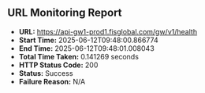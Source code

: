 ## URL Monitoring Report

- **URL:** https://api-gw1-prod1.fisglobal.com/gw/v1/health
- **Start Time:** 2025-06-12T09:48:00.866774
- **End Time:** 2025-06-12T09:48:01.008043
- **Total Time Taken:** 0.141269 seconds
- **HTTP Status Code:** 200
- **Status:** Success
- **Failure Reason:** N/A
